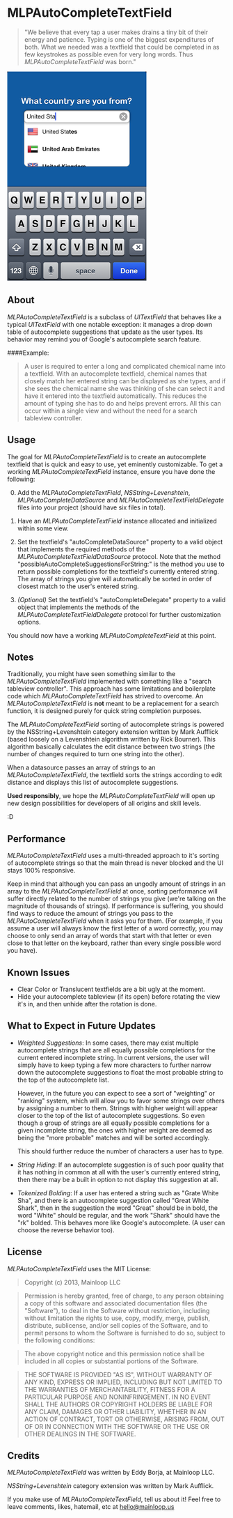 MLPAutoCompleteTextField
===================
>"We believe that every tap a user makes drains a tiny bit of their energy and patience. Typing is one of the biggest expenditures of both. What we needed was a textfield that could be completed in as few keystrokes as possible even for very long words. Thus _MLPAutoCompleteTextField_ was born."

![Alt text](/autocompleteDemo.png "Screenshot")

About
---------
_MLPAutoCompleteTextField_ is a subclass of _UITextField_ that behaves like a typical _UITextField_ with one notable exception: it manages a drop down table of autocomplete suggestions that update as the user types. Its behavior may remind you of Google's autocomplete search feature.

####Example:
  >A user is required to enter a long and complicated chemical name into a textfield. With an autocomplete textfield, chemical names that closely match her entered string can be displayed as she types, and if she sees the chemical name she was thinking of she can select it and have it entered into the textfield automatically. This reduces the amount of typing she has to do and helps prevent errors. All this can occur within a single view and without the need for a search tableview controller.


Usage
---------
The goal for _MLPAutoCompleteTextField_ is to create an autocomplete textfield that is quick and easy to use, yet eminently customizable. To get a working _MLPAutoCompleteTextField_ instance, ensure you have done the following:

0. Add the _MLPAutoCompleteTextField_, _NSString+Levenshtein_, _MLPAutoCompleteDataSource_ and _MLPAutoCompleteTextFieldDelegate_ files into your project (should have six files in total). 

1. Have an _MLPAutoCompleteTextField_ instance allocated and initialized within some view.

2. Set the textfield's "autoCompleteDataSource" property to a valid object that implements the required methods of the _MLPAutoCompleteTextFieldDataSource_ protocol. Note that the method "possibleAutoCompleteSuggestionsForString:" is the method you use to return possible completions for the textfield's currently entered string. The array of strings you give will automatically be sorted in order of closest match to the user's entered string.

3. _(Optional)_ Set the textfield's "autoCompleteDelegate" property to a valid object that implements the methods of the _MLPAutoCompleteTextFieldDelegate_ protocol for further customization options.

You should now have a working _MLPAutoCompleteTextField_ at this point. 


Notes
---------
Traditionally, you might have seen something similar to the _MLPAutoCompleteTextField_ implemented with something like a "search tableview controller". This approach has some limitations and boilerplate code which _MLPAutoCompleteTextField_ has strived to overcome. An _MLPAutoCompleteTextField_ is **not** meant to be a replacement for a search function, it is designed purely for quick string completion purposes.

The _MLPAutoCompleteTextField_ sorting of autocomplete strings is powered by the NSString+Levenshtein category extension written by Mark Aufflick (based loosely on a Levenshtein algorithm written by Rick Bourner). This algorithm basically calculates the edit distance between two strings (the number of changes required to turn one string into the other).

When a datasource passes an array of strings to an _MLPAutoCompleteTextField_, the textfield sorts the strings according to edit distance and displays this list of autocomplete suggestions.

**Used responsibly**, we hope the _MLPAutoCompleteTextField_ will open up new design possibilities for developers of all origins and skill levels. 

:D

Performance
---------
_MLPAutoCompleteTextField_ uses a multi-threaded approach to it's sorting of autocomplete strings so that the main thread is never blocked and the UI stays 100% responsive. 

Keep in mind that although you can pass an ungodly amount of strings in an array to the _MLPAutoCompleteTextField_ at once, sorting performance will suffer directly related to the number of strings you give (we're talking on the magnitude of thousands of strings). If performance is suffering, you should find ways to reduce the amount of strings you pass to the _MLPAutoCompleteTextField_ when it asks you for them. (For example, if you assume a user will always know the first letter of a word correctly, you may choose to only send an array of words that start with that letter or even close to that letter on the keyboard, rather than every single possible word you have). 


Known Issues
----------
+ Clear Color or Translucent textfields are a bit ugly at the moment.
+ Hide your autocomplete tableview (if its open) before rotating the view it's in, and then unhide after the rotation is done.


What to Expect in Future Updates
-----------

+ _Weighted Suggestions_: In some cases, there may exist multiple autocomplete strings that are all equally possible completions for the current entered incomplete string. In current versions, the user will simply have to keep typing a few more characters to further narrow down the autocomplete suggestions to float the most probable string to the top of the autocomplete list.

  However, in the future you can expect to see a sort of "weighting" or "ranking" system, which will allow you to favor some strings over others by assigning a number to them. Strings with higher weight will appear closer to the top of the list of autocomplete suggestions. So even though a group of strings are all equally possible completions for a given incomplete string, the ones with higher weight are deemed as being the "more probable" matches and will be sorted accordingly. 

  This should further reduce the number of characters a user has to type. 


+ _String Hiding_: If an autocomplete suggestion is of such poor quality that it has nothing in common at all with the user's currently entered string, then there may be a built in option to not display this suggestion at all. 

+ _Tokenized Bolding_: If a user has entered a string such as "Grate White Sha", and there is an autocomplete suggestion called "Great White Shark", then in the suggestion the word "Great" should be in bold, the word "White" should be regular, and the work "Shark" should have the "rk" bolded. This behaves more like Google's autocomplete. (A user can choose the reverse behavior too).


License
--------
_MLPAutoCompleteTextField_ uses the MIT License:

>Copyright (c) 2013, Mainloop LLC

>Permission is hereby granted, free of charge, to any person obtaining a copy of this software and associated documentation files (the "Software"), to deal in the Software without restriction, including without limitation the rights to use, copy, modify, merge, publish, distribute, sublicense, and/or sell copies of the Software, and to permit persons to whom the Software is furnished to do so, subject to the following conditions:

>The above copyright notice and this permission notice shall be included in all copies or substantial portions of the Software.

>THE SOFTWARE IS PROVIDED "AS IS", WITHOUT WARRANTY OF ANY KIND, EXPRESS OR IMPLIED, INCLUDING BUT NOT LIMITED TO THE WARRANTIES OF MERCHANTABILITY, FITNESS FOR A PARTICULAR PURPOSE AND NONINFRINGEMENT. IN NO EVENT SHALL THE AUTHORS OR COPYRIGHT HOLDERS BE LIABLE FOR ANY CLAIM, DAMAGES OR OTHER LIABILITY, WHETHER IN AN ACTION OF CONTRACT, TORT OR OTHERWISE, ARISING FROM, OUT OF OR IN CONNECTION WITH THE SOFTWARE OR THE USE OR OTHER DEALINGS IN THE SOFTWARE.


Credits
---------

_MLPAutoCompleteTextField_ was written by Eddy Borja, at Mainloop LLC.

_NSString+Levenshtein_ category extension was written by Mark Aufflick. 

If you make use of _MLPAutoCompleteTextField_, tell us about it! 
Feel free to leave comments, likes, hatemail, etc at hello@mainloop.us

